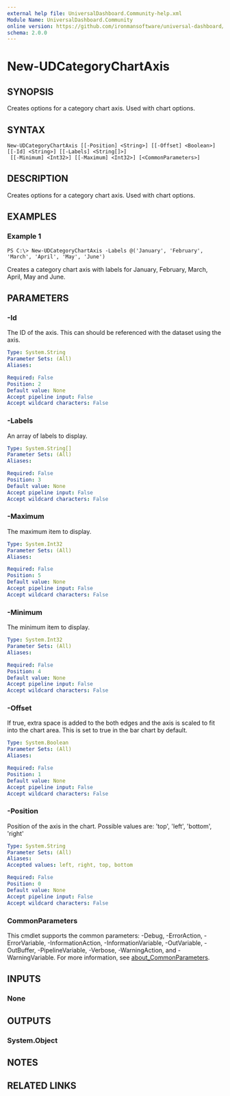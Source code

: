 ```yaml
---
external help file: UniversalDashboard.Community-help.xml
Module Name: UniversalDashboard.Community
online version: https://github.com/ironmansoftware/universal-dashboard/blob/master/src/UniversalDashboard/Help/New-UDCard.md
schema: 2.0.0
---
```


# New-UDCategoryChartAxis

## SYNOPSIS
Creates options for a category chart axis.
Used with chart options.

## SYNTAX

```
New-UDCategoryChartAxis [[-Position] <String>] [[-Offset] <Boolean>] [[-Id] <String>] [[-Labels] <String[]>]
 [[-Minimum] <Int32>] [[-Maximum] <Int32>] [<CommonParameters>]
```

## DESCRIPTION
Creates options for a category chart axis.
Used with chart options.

## EXAMPLES

### Example 1
```
PS C:\> New-UDCategoryChartAxis -Labels @('January', 'February', 'March', 'April', 'May', 'June')
```

Creates a category chart axis with labels for January, February, March, April, May and June.

## PARAMETERS

### -Id
The ID of the axis.
This can should be referenced with the dataset using the axis.

```yaml
Type: System.String
Parameter Sets: (All)
Aliases:

Required: False
Position: 2
Default value: None
Accept pipeline input: False
Accept wildcard characters: False
```

### -Labels
An array of labels to display.

```yaml
Type: System.String[]
Parameter Sets: (All)
Aliases:

Required: False
Position: 3
Default value: None
Accept pipeline input: False
Accept wildcard characters: False
```

### -Maximum
The maximum item to display.

```yaml
Type: System.Int32
Parameter Sets: (All)
Aliases:

Required: False
Position: 5
Default value: None
Accept pipeline input: False
Accept wildcard characters: False
```

### -Minimum
The minimum item to display.

```yaml
Type: System.Int32
Parameter Sets: (All)
Aliases:

Required: False
Position: 4
Default value: None
Accept pipeline input: False
Accept wildcard characters: False
```

### -Offset
If true, extra space is added to the both edges and the axis is scaled to fit into the chart area.
This is set to true in the bar chart by default.

```yaml
Type: System.Boolean
Parameter Sets: (All)
Aliases:

Required: False
Position: 1
Default value: None
Accept pipeline input: False
Accept wildcard characters: False
```

### -Position
Position of the axis in the chart.
Possible values are: 'top', 'left', 'bottom', 'right'

```yaml
Type: System.String
Parameter Sets: (All)
Aliases:
Accepted values: left, right, top, bottom

Required: False
Position: 0
Default value: None
Accept pipeline input: False
Accept wildcard characters: False
```

### CommonParameters
This cmdlet supports the common parameters: -Debug, -ErrorAction, -ErrorVariable, -InformationAction, -InformationVariable, -OutVariable, -OutBuffer, -PipelineVariable, -Verbose, -WarningAction, and -WarningVariable. For more information, see [about_CommonParameters](http://go.microsoft.com/fwlink/?LinkID=113216).

## INPUTS

### None
## OUTPUTS

### System.Object
## NOTES

## RELATED LINKS
